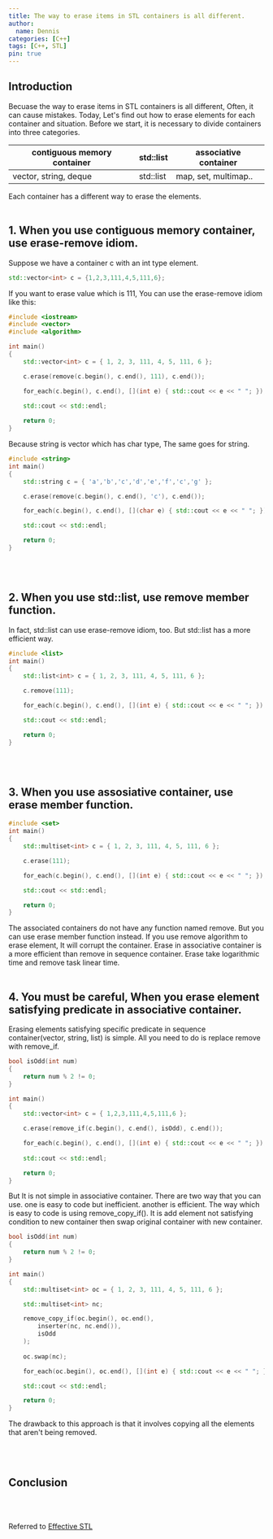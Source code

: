 ```yaml
---
title: The way to erase items in STL containers is all different.
author:
  name: Dennis
categories: [C++]
tags: [C++, STL]
pin: true
---
```


## Introduction
Becuase the way to erase items in STL containers is all different, Often, it can cause mistakes. Today, Let's find out how to erase elements for each container and situation.
Before we start, it is necessary to divide containers into three categories.

|contiguous memory container|std::list|associative container|
|---|---|---|
|vector, string, deque | std::list | map, set, multimap..

Each container has a different way to erase the elements.
<br><br>

## 1. When you use contiguous memory container, use erase-remove idiom.
Suppose we have a container c with an int type element.

```cpp
std::vector<int> c = {1,2,3,111,4,5,111,6};
```
If you want to erase value which is 111, You can use the erase-remove idiom like this:

```cpp
#include <iostream>
#include <vector>
#include <algorithm>

int main()
{
	std::vector<int> c = { 1, 2, 3, 111, 4, 5, 111, 6 };

	c.erase(remove(c.begin(), c.end(), 111), c.end());

	for_each(c.begin(), c.end(), [](int e) { std::cout << e << " "; }); 
	
	std::cout << std::endl;

	return 0;
}
```

Because string is vector which has char type, The same goes for string. 

```cpp
#include <string>
int main()
{
	std::string c = { 'a','b','c','d','e','f','c','g' };

	c.erase(remove(c.begin(), c.end(), 'c'), c.end());

	for_each(c.begin(), c.end(), [](char e) { std::cout << e << " "; });

	std::cout << std::endl;

	return 0;
}
```
<br><br>

## 2. When you use std::list, use remove member function.
In fact, std::list can use erase-remove idiom, too.
But std::list has a more efficient way.

```cpp
#include <list>
int main()
{
	std::list<int> c = { 1, 2, 3, 111, 4, 5, 111, 6 };

	c.remove(111);

	for_each(c.begin(), c.end(), [](int e) { std::cout << e << " "; });

	std::cout << std::endl;

	return 0;
}
```
<br><br>

## 3. When you use assosiative container, use erase member function.
```cpp
#include <set>
int main()
{
	std::multiset<int> c = { 1, 2, 3, 111, 4, 5, 111, 6 };

	c.erase(111);

	for_each(c.begin(), c.end(), [](int e) { std::cout << e << " "; });

	std::cout << std::endl;

	return 0;
}
```
The associated containers do not have any function named remove. But you can use erase member function instead. If you use remove algorithm to erase element, It will corrupt the container.
Erase in associative container is a more efficient than remove in sequence container.
Erase take logarithmic time and remove task linear time.
<br><br>

## 4. You must be careful, When you erase element satisfying predicate in associative container.
Erasing elements satisfying specific predicate in sequence container(vector, string, list) is simple. All you need to do is replace remove with remove_if.
```cpp
bool isOdd(int num)
{
	return num % 2 != 0;
}

int main()
{
	std::vector<int> c = { 1,2,3,111,4,5,111,6 };

	c.erase(remove_if(c.begin(), c.end(), isOdd), c.end());

	for_each(c.begin(), c.end(), [](int e) { std::cout << e << " "; }); 
	
	std::cout << std::endl;

	return 0;
}
```

But It is not simple in associative container.
There are two way that you can use. one is easy to code but inefficient.
another is efficient.
The way which is easy to code is using remove_copy_if().
It is add element not satisfying condition to new container then swap original container with new container.

```cpp
bool isOdd(int num)
{
	return num % 2 != 0;
}

int main()
{
	std::multiset<int> oc = { 1, 2, 3, 111, 4, 5, 111, 6 };

	std::multiset<int> nc;

	remove_copy_if(oc.begin(), oc.end(),
		inserter(nc, nc.end()),
		isOdd
	);
	
	oc.swap(nc);

	for_each(oc.begin(), oc.end(), [](int e) { std::cout << e << " "; });

	std::cout << std::endl;

	return 0;
}
```
The drawback to this approach is that it involves copying all the elements that aren't being removed.


<br><br>

## Conclusion

<br><br>

Referred to [Effective STL](https://www.amazon.com/Effective-STL-Addison-Wesley-Professional-Computing-ebook/dp/B004V4432W)
